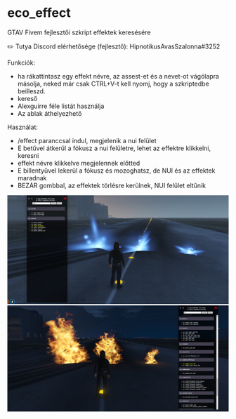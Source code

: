 # eco_effect
GTAV Fivem fejlesztői szkript effektek keresésére

:pencil2: Tutya Discord elérhetősége (fejlesztő): HipnotikusAvasSzalonna#3252

Funkciók:
 - ha rákattintasz egy effekt névre, az assest-et és a nevet-ot vágólapra másolja, neked már csak CTRL+V-t kell nyomj, hogy a szkriptedbe beilleszd.
 - kereső
 - Alexguirre féle listát használja 
 - Az ablak áthelyezhető
 
Használat:
 - /effect paranccsal indul, megjelenik a nui felület
 - E betűvel átkerül a fókusz a nui felületre, lehet az effektre klikkelni, keresni
 - effekt névre klikkelve megjelennek előtted
 - E billentyűvel  lekerül a fókusz és mozoghatsz, de NUI és az effektek maradnak
 - BEZÁR gombbal, az effektek törlésre kerülnek, NUI felület eltűnik

![eco_effect1](https://github.com/Ekhion76/eco_effect/blob/main/previews/eco_effect1.png)
![eco_effect2](https://github.com/Ekhion76/eco_effect/blob/main/previews/eco_effect2.png)
